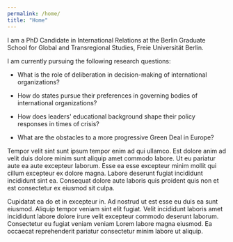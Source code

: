 ```yaml
---
permalink: /home/
title: "Home"
---
```


I am a PhD Candidate in International Relations at the Berlin Graduate School for Global and Transregional Studies, Freie Universität Berlin.

I am currently pursuing the following research questions:

* What is the role of deliberation in decision-making of international organizations?

* How do states pursue their preferences in governing bodies of international organizations?

* How does leaders' educational background shape their policy responses in times of crisis?

* What are the obstacles to a more progressive Green Deal in Europe?

Tempor velit sint sunt ipsum tempor enim ad qui ullamco. Est dolore anim ad velit duis dolore minim sunt aliquip amet commodo labore. Ut eu pariatur aute ea aute excepteur laborum. Esse ea esse excepteur minim mollit qui cillum excepteur ex dolore magna. Labore deserunt fugiat incididunt incididunt sint ea. Consequat dolore aute laboris quis proident quis non et est consectetur ex eiusmod sit culpa.

Cupidatat ea do et in excepteur in. Ad nostrud ut est esse eu duis ea sunt eiusmod. Aliquip tempor veniam sint elit fugiat. Velit incididunt laboris amet incididunt labore dolore irure velit excepteur commodo deserunt laborum. Consectetur eu fugiat veniam veniam Lorem labore magna eiusmod. Ea occaecat reprehenderit pariatur consectetur minim labore ut aliquip.
